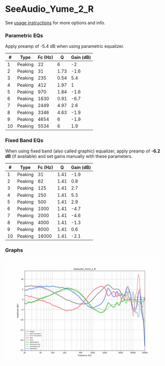 # SeeAudio_Yume_2_R
See [usage instructions](https://github.com/jaakkopasanen/AutoEq#usage) for more options and info.

### Parametric EQs
Apply preamp of -5.4 dB when using parametric equalizer.

|   # | Type    |   Fc (Hz) |    Q |   Gain (dB) |
|-----|---------|-----------|------|-------------|
|   1 | Peaking |        22 | 6    |        -2   |
|   2 | Peaking |        31 | 1.73 |        -1.6 |
|   3 | Peaking |       235 | 0.54 |         5.4 |
|   4 | Peaking |       412 | 1.97 |         1   |
|   5 | Peaking |       970 | 1.84 |        -1.6 |
|   6 | Peaking |      1630 | 0.91 |        -6.7 |
|   7 | Peaking |      2449 | 4.97 |         2.6 |
|   8 | Peaking |      3346 | 4.63 |        -1.9 |
|   9 | Peaking |      4654 | 6    |        -1.9 |
|  10 | Peaking |      5534 | 6    |         1.9 |

### Fixed Band EQs
When using fixed band (also called graphic) equalizer, apply preamp of **-6.2 dB** (if available) and set gains manually with these parameters.

|   # | Type    |   Fc (Hz) |    Q |   Gain (dB) |
|-----|---------|-----------|------|-------------|
|   1 | Peaking |        31 | 1.41 |        -1.9 |
|   2 | Peaking |        62 | 1.41 |         0.8 |
|   3 | Peaking |       125 | 1.41 |         2.7 |
|   4 | Peaking |       250 | 1.41 |         5.3 |
|   5 | Peaking |       500 | 1.41 |         2.9 |
|   6 | Peaking |      1000 | 1.41 |        -4.7 |
|   7 | Peaking |      2000 | 1.41 |        -4.6 |
|   8 | Peaking |      4000 | 1.41 |        -1.3 |
|   9 | Peaking |      8000 | 1.41 |         0.6 |
|  10 | Peaking |     16000 | 1.41 |        -2.1 |

### Graphs
![](./SeeAudio_Yume_2_R.png)

